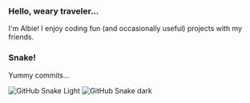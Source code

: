 ### Hello, weary traveler...

I'm Albie! I enjoy coding fun (and occasionally useful) projects with my friends.

### Snake!

Yummy commits...

![GitHub Snake Light](github-snake.svg#gh-light-mode-only)
![GitHub Snake dark](github-snake-dark.svg#gh-dark-mode-only)
